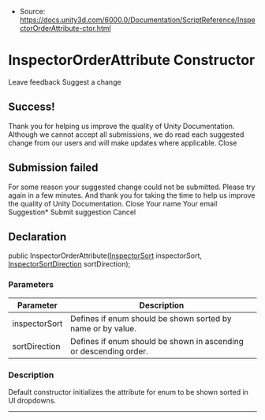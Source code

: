 * Source: https://docs.unity3d.com/6000.0/Documentation/ScriptReference/InspectorOrderAttribute-ctor.html

# InspectorOrderAttribute Constructor
Leave feedback
Suggest a change
## Success!
Thank you for helping us improve the quality of Unity Documentation. Although we cannot accept all submissions, we do read each suggested change from our users and will make updates where applicable.
Close
## Submission failed
For some reason your suggested change could not be submitted. Please <a>try again</a> in a few minutes. And thank you for taking the time to help us improve the quality of Unity Documentation.
Close
Your name Your email Suggestion* Submit suggestion
Cancel
## Declaration
public InspectorOrderAttribute([InspectorSort](https://docs.unity3d.com/6000.0/Documentation/ScriptReference/InspectorSort.html) inspectorSort, [InspectorSortDirection](https://docs.unity3d.com/6000.0/Documentation/ScriptReference/InspectorSortDirection.html) sortDirection); 
### Parameters
Parameter | Description  
---|---  
inspectorSort | Defines if enum should be shown sorted by name or by value.  
sortDirection | Defines if enum should be shown in ascending or descending order.  
### Description
Default constructor initializes the attribute for enum to be shown sorted in UI dropdowns.
* * *
